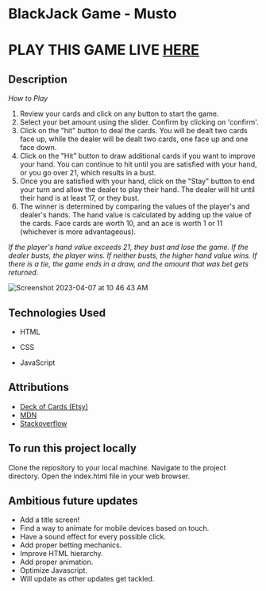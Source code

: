 # BlackJack Game - Musto
# PLAY THIS GAME LIVE [HERE](https://blackjack-musto.netlify.app/)

## Description
*How to Play*

1. Review your cards and click on any button to start the game. 
2. Select your bet amount using the slider. Confirm by clicking on 'confirm'.
3. Click on the "hit" button to deal the cards. You will be dealt two cards face up, while the dealer will be dealt two cards, one face up and one face down.
4. Click on the "Hit" button to draw additional cards if you want to improve your hand. You can continue to hit until you are satisfied with your hand, or you go over 21, which results in a bust.
5. Once you are satisfied with your hand, click on the "Stay" button to end your turn and allow the dealer to play their hand. The dealer will hit until their hand is at least 17, or they bust.
6. The winner is determined by comparing the values of the player's and dealer's hands. The hand value is calculated by adding up the value of the cards. Face cards are worth 10, and an ace is worth 1 or 11 (whichever is more advantageous). 

*If the player's hand value exceeds 21, they bust and lose the game. If the dealer busts, the player wins. If neither busts, the higher hand value wins. If there is a tie, the game ends in a draw, and the amount that was bet gets returned.*

![Screenshot 2023-04-07 at 10 46 43 AM](https://user-images.githubusercontent.com/98829614/230628483-ff084f09-bea4-49e1-ac2d-0545a45ef323.png)


## Technologies Used

- HTML

- CSS

- JavaScript

## Attributions

- [Deck of Cards (Etsy)](https://www.etsy.com/listing/1390690460/playing-card-svg-playing-card-suits-svg?click_key=4fc0fb79b96090535d5e3782bff6b1344cecefdb%3A1390690460&click_sum=3f3546e0&ref=shop_home_feat_1&pro=1&sts=1)
- [MDN](https://developer.mozilla.org/en-US/)
- [Stackoverflow](https://stackoverflow.co/)

## To run this project locally

Clone the repository to your local machine. Navigate to the project directory. Open the index.html file in your web browser.

## Ambitious future updates

- Add a title screen!
- Find a way to animate for mobile devices based on touch.
- Have a sound effect for every possible click.
- Add proper betting mechanics.
- Improve HTML hierarchy.
- Add proper animation.
- Optimize Javascript.
- Will update as other updates get tackled.